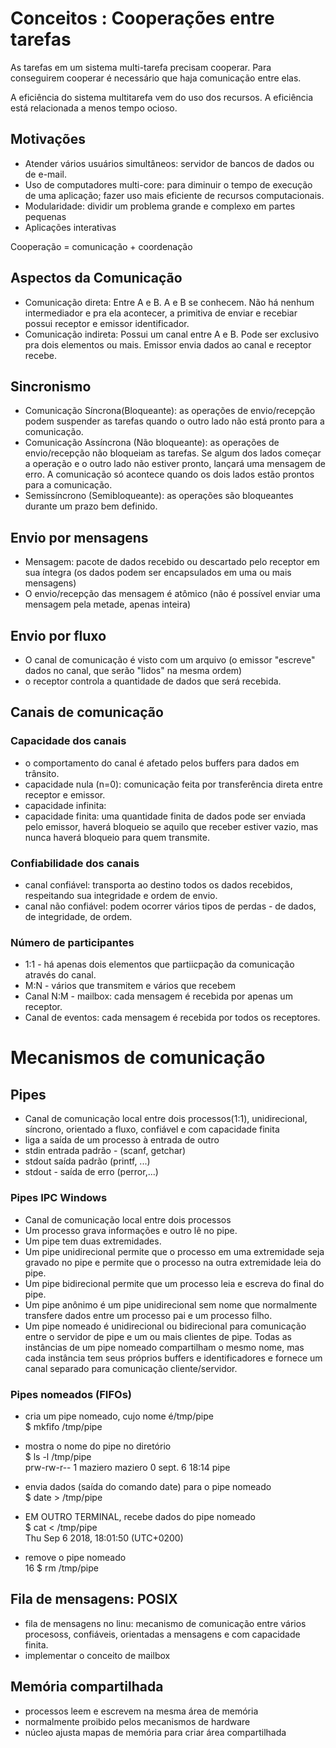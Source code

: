 # Conceitos : Cooperações entre tarefas

As tarefas em um sistema multi-tarefa precisam cooperar. Para conseguirem cooperar é necessário que haja comunicação entre elas. 

A eficiência do sistema multitarefa vem do uso dos recursos. A eficiência está relacionada a menos tempo ocioso. 

## Motivações 

- Atender vários usuários simultâneos: servidor de bancos de dados ou de e-mail.
- Uso de computadores multi-core: para diminuir o tempo de execução de uma aplicação; fazer uso mais eficiente de recursos computacionais.
- Modularidade: dividir um problema grande e complexo em partes pequenas
- Aplicações interativas

Cooperação = comunicação + coordenação

## Aspectos da Comunicação 

- Comunicação direta: Entre A e B. A e B se conhecem. Não há nenhum intermediador e pra ela acontecer, a primitiva de enviar e recebiar possui receptor e emissor identificador.
- Comunicação indireta: Possui um canal entre A e B. Pode ser exclusivo pra dois elementos ou mais. Emissor envia dados ao canal e receptor recebe.

## Sincronismo 

- Comunicação Síncrona(Bloqueante): as operações de envio/recepção podem suspender as tarefas quando o outro lado não está pronto para a comunicação. 
- Comunicação Assíncrona (Não bloqueante): as operações de envio/recepção não bloqueiam as tarefas. Se algum dos lados começar a operação e o outro lado não estiver pronto, lançará uma mensagem de erro. A comunicação só acontece quando os dois lados estão prontos para a comunicação.
- Semissíncrono (Semibloqueante): as operações são bloqueantes durante um prazo bem definido.

## Envio por mensagens 

- Mensagem: pacote de dados recebido ou descartado pelo receptor em sua íntegra (os dados podem ser encapsulados em uma ou mais mensagens)
- O envio/recepção das mensagem é atômico (não é possível enviar uma mensagem pela metade, apenas inteira)

## Envio por fluxo 
- O canal de comunicação é visto com um arquivo (o emissor "escreve" dados no canal, que serão "lidos" na mesma ordem)
- o receptor controla a quantidade de dados que será recebida.

## Canais de comunicação 

### Capacidade dos canais
- o comportamento do canal é afetado pelos buffers para dados em trânsito.
- capacidade nula (n=0): comunicação feita por transferência direta entre receptor e emissor.
- capacidade infinita: 
- capacidade finita: uma quantidade finita de dados pode ser enviada pelo emissor, haverá bloqueio se aquilo que receber estiver vazio, mas nunca haverá bloqueio para quem transmite.

### Confiabilidade dos canais
- canal confiável: transporta ao destino todos os dados recebidos, respeitando sua integridade e ordem de envio. 
- canal não confiável: podem ocorrer vários tipos de perdas - de dados, de integridade, de ordem.

### Número de participantes

- 1:1 - há apenas dois elementos que partiicpação da comunicação através do canal. 
- M:N - vários que transmitem e vários que recebem
- Canal N:M - mailbox: cada mensagem é recebida por apenas um receptor.
- Canal de eventos: cada mensagem é recebida por todos os receptores. 

# Mecanismos de comunicação

## Pipes

- Canal de comunicação local entre dois processos(1:1), unidirecional, síncrono, orientado a fluxo, confiável e com capacidade finita
- liga a saída de um processo à entrada de outro
- stdin entrada padrão - (scanf, getchar)
- stdout saída padrão (printf, ...)
- stdout - saída de erro (perror,...)

### Pipes IPC Windows
- Canal de comunicação local entre dois processos
- Um processo grava informações e outro lê no pipe.
- Um pipe tem duas extremidades.
- Um pipe unidirecional permite que o processo em uma extremidade seja gravado no pipe e permite que o processo na outra extremidade leia do pipe.
- Um pipe bidirecional permite que um processo leia e escreva do final do pipe.
- Um pipe anônimo é um pipe unidirecional sem nome que normalmente transfere dados entre um processo pai e um processo filho.
- Um pipe nomeado é unidirecional ou bidirecional para comunicação entre o servidor de pipe e um ou mais clientes de pipe.
Todas as instâncias de um pipe nomeado compartilham o mesmo nome, mas cada instância tem seus próprios buffers
e identificadores e fornece um canal separado para comunicação cliente/servidor. 

### Pipes nomeados (FIFOs)

- cria um pipe nomeado, cujo nome é/tmp/pipe  
$ mkfifo /tmp/pipe  

- mostra o nome do pipe no diretório  
$ ls -l /tmp/pipe  
prw-rw-r-- 1 maziero maziero 0 sept. 6 18:14 pipe  

- envia dados (saída do comando date) para o pipe nomeado  
$ date > /tmp/pipe  

 - EM OUTRO TERMINAL, recebe dados do pipe nomeado  
 $ cat < /tmp/pipe  
 Thu Sep 6 2018, 18:01:50 (UTC+0200)  

- remove o pipe nomeado  
16 $ rm /tmp/pipe  


## Fila de mensagens: POSIX

- fila de mensagens no linu: mecanismo de comunicação entre vários procesoss, confiáveis, orientadas a mensagens e com capacidade finita. 
- implementar o conceito de mailbox

## Memória compartilhada 
- processos leem e escrevem na mesma área de memória
- normalmente proibido pelos mecanismos de hardware
- núcleo ajusta mapas de memória para criar área compartilhada

